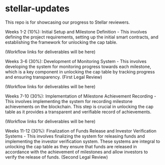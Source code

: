 # stellar-updates
This repo is for showcasing our progress to Stellar reviewers.

Weeks 1-2 (10%): Initial Setup and Milestone Definition - This involves defining the project requirements, setting up the initial smart contracts, and establishing the framework for unlocking the cap table.

(Workflow links for deliverables will be here)


Weeks 3-6 (30%): Development of Monitoring System - This involves developing the system for monitoring progress towards each milestone, which is a key component in unlocking the cap table by tracking progress and ensuring transparency. (First Legal Review)

(Workflow links for deliverables will be here)


Weeks 7-10 (30%): Implementation of Milestone Achievement Recording - This involves implementing the system for recording milestone achievements on the blockchain. This step is crucial in unlocking the cap table as it provides a transparent and verifiable record of achievements. 


(Workflow links for deliverables will be here)

Weeks 11-12 (30%): Finalization of Funds Release and Investor Verification Systems - This involves finalizing the system for releasing funds and implementing the investor verification system. These systems are integral to unlocking the cap table as they ensure that funds are released in accordance with the achievement of milestones and allow investors to verify the release of funds. 
(Second Legal Review)
